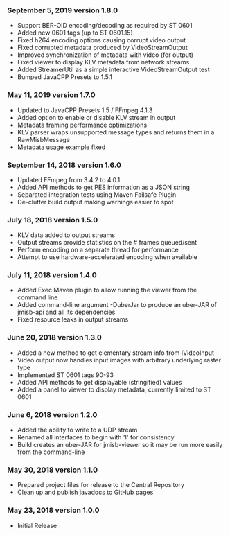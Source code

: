 ### September 5, 2019 version 1.8.0
 * Support BER-OID encoding/decoding as required by ST 0601
 * Added new 0601 tags (up to ST 0601.15)
 * Fixed h264 encoding options causing corrupt video output
 * Fixed corrupted metadata produced by VideoStreamOutput
 * Improved synchronization of metadata with video (for output)
 * Fixed viewer to display KLV metadata from network streams
 * Added StreamerUtil as a simple interactive VideoStreamOutput test 
 * Bumped JavaCPP Presets to 1.5.1
 
### May 11, 2019 version 1.7.0
 * Updated to JavaCPP Presets 1.5 / FFmpeg 4.1.3
 * Added option to enable or disable KLV stream in output
 * Metadata framing performance optimizations
 * KLV parser wraps unsupported message types and returns them in a
   RawMisbMessage
 * Metadata usage example fixed
 
### September 14, 2018 version 1.6.0
 * Updated FFmpeg from 3.4.2 to 4.0.1
 * Added API methods to get PES information as a JSON string
 * Separated integration tests using Maven Failsafe Plugin
 * De-clutter build output making warnings easier to spot
 
### July 18, 2018 version 1.5.0
 * KLV data added to output streams
 * Output streams provide statistics on the # frames queued/sent
 * Perform encoding on a separate thread for performance
 * Attempt to use hardware-accelerated encoding when available
 
### July 11, 2018 version 1.4.0
 * Added Exec Maven plugin to allow running the viewer from the command line
 * Added command-line argument -DuberJar to produce an uber-JAR of jmisb-api
   and all its dependencies
 * Fixed resource leaks in output streams

### June 20, 2018 version 1.3.0
 * Added a new method to get elementary stream info from IVideoInput
 * Video output now handles input images with arbitrary underlying raster type
 * Implemented ST 0601 tags 90-93
 * Added API methods to get displayable (stringified) values
 * Added a panel to viewer to display metadata, currently limited to ST 0601

### June 6, 2018 version 1.2.0
 * Added the ability to write to a UDP stream
 * Renamed all interfaces to begin with 'I' for consistency
 * Build creates an uber-JAR for jmisb-viewer so it may be run more easily 
   from the command-line
 
### May 30, 2018 version 1.1.0
 * Prepared project files for release to the Central Repository
 * Clean up and publish javadocs to GitHub pages

### May 23, 2018 version 1.0.0
 * Initial Release

